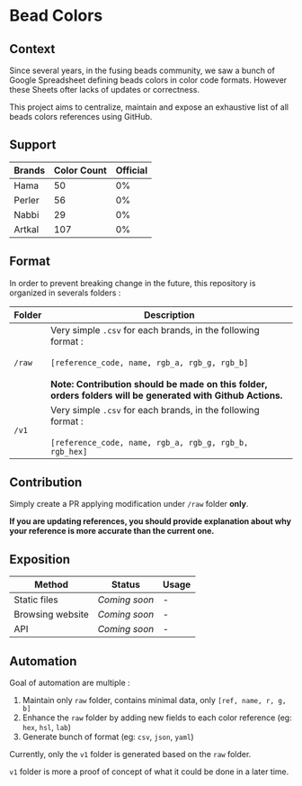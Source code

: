 # Bead Colors

## Context

Since several years, in the fusing beads community, we saw a bunch of Google Spreadsheet defining beads colors in color code formats. However these Sheets ofter lacks of updates or correctness.

This project aims to centralize, maintain and expose an exhaustive list of all beads colors references using GitHub.

## Support



| Brands | Color Count | Official | 
| -------- | -------- | -------- | 
| Hama     | 50     | 0% |
| Perler     | 56     |  0% |
| Nabbi    | 29     | 0% |
| Artkal     | 107     | 0% |




## Format

In order to prevent breaking change in the future, this repository is organized in severals folders : 


| Folder | Description |
| -------- | -------- |
| `/raw`     | Very simple `.csv` for each brands, in the following format :<br/><br/> `[reference_code, name, rgb_a, rgb_g, rgb_b]` <br/><br/>**Note: Contribution should be made on this folder, orders folders will be generated with Github Actions.**|
| `/v1`     | Very simple `.csv` for each brands, in the following format :<br/><br/> `[reference_code, name, rgb_a, rgb_g, rgb_b, rgb_hex]` |



## Contribution

Simply create a PR applying modification under `/raw` folder **only**.

**If you are updating references, you should provide explanation about why your reference is more accurate than the current one.**


## Exposition


| Method | Status | Usage |
| -------- | -------- | -------- |
| Static files     | *Coming soon*     | -     |
| Browsing website     | *Coming soon*     | -     |
| API     | *Coming soon*     | -     |



## Automation


Goal of automation are multiple : 
1. Maintain only `raw` folder, contains minimal data, only `[ref, name, r, g, b]`
2. Enhance the `raw` folder by adding new fields to each color reference (eg: `hex`, `hsl`, `lab`)
3. Generate bunch of format (eg: `csv`, `json`, `yaml`) 


Currently, only the `v1` folder is generated based on the `raw` folder. 

`v1` folder is more a proof of concept of what it could be done in a later time.
